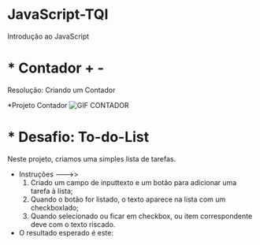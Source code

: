 # JavaScript-TQI
 Introdução ao JavaScript
# * Contador + -
Resolução: Criando um Contador

*Projeto Contador
![GIF CONTADOR](https://user-images.githubusercontent.com/64238160/175203210-05525922-94d4-4ed7-84d9-fa0c0ebf7d45.gif)










# * Desafio: To-do-List
Neste projeto, criamos uma simples lista de tarefas.
* Instruções --->>
  1. Criado um campo de inputtexto e um botão para adicionar uma tarefa à lista;
  2. Quando o botão for listado, o texto aparece na lista com um checkboxlado;
  3. Quando selecionado ou ficar em checkbox, ou item correspondente deve com o texto riscado. 
* O resultado esperado é este: